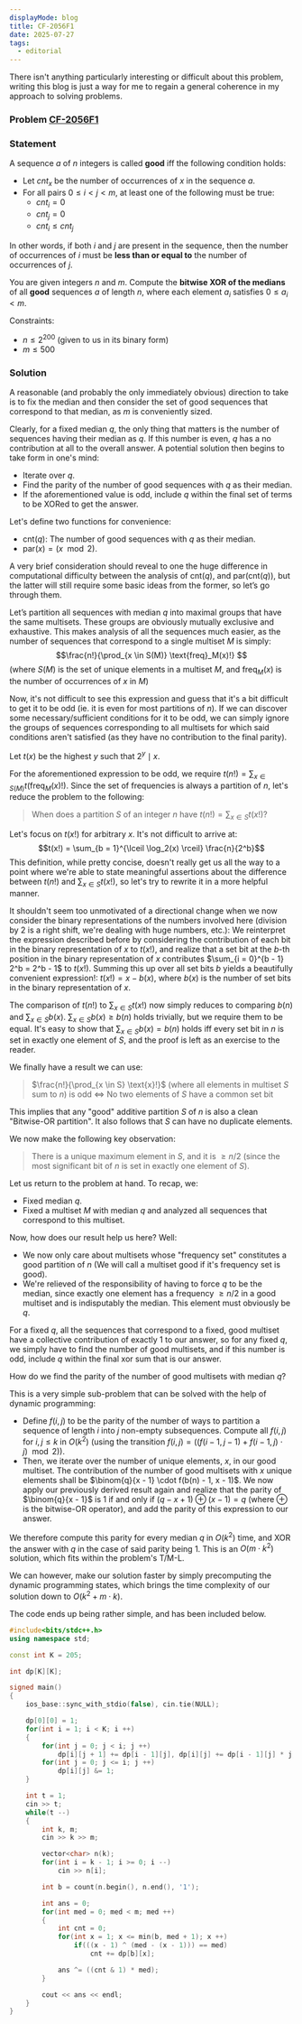 ```yaml
---
displayMode: blog
title: CF-2056F1
date: 2025-07-27
tags:
  - editorial
---
```


There isn't anything particularly interesting or difficult about this problem, writing this blog is just a way for me to regain a general coherence in my approach to solving problems.

### Problem [CF-2056F1](https://codeforces.com/problemset/problem/2056/F1)

### Statement

A sequence $a$ of $n$ integers is called **good** iff the following condition holds:

- Let $cnt_x$ be the number of occurrences of $x$ in the sequence $a$.
- For all pairs $0 \leq i < j < m$, at least one of the following must be true:
  - $cnt_i = 0$
  - $cnt_j = 0$
  - $cnt_i \leq cnt_j$

In other words, if both $i$ and $j$ are present in the sequence, then the number of occurrences of $i$ must be **less than or equal to** the number of occurrences of $j$.

You are given integers $n$ and $m$. Compute the **bitwise XOR of the medians** of all **good** sequences $a$ of length $n$, where each element $a_i$ satisfies $0 \leq a_i < m$.

Constraints:

- $n \leq 2^{200}$ (given to us in its binary form)
- $m \leq 500$

### Solution

A reasonable (and probably the only immediately obvious) direction to take is to fix the median and then consider the set of good sequences that correspond to that median, as $m$ is conveniently sized.

Clearly, for a fixed median $q$, the only thing that matters is the number of sequences having their median as $q$. If this number is even, $q$ has a no contribution at all to the overall answer. A potential solution then begins to take form in one's mind:
- Iterate over $q$.
- Find the parity of the number of good sequences with $q$ as their median.
- If the aforementioned value is odd, include $q$ within the final set of terms to be XORed to get the answer.

Let's define two functions for convenience:
- $\text{cnt}(q)$: The number of good sequences with $q$ as their median.
- $\text{par}(x) = (x \mod 2)$.

A very brief consideration should reveal to one the huge difference in computational difficulty between the analysis of $\text{cnt}(q)$, and $\text{par}(\text{cnt}(q))$, but the latter will still require some basic ideas from the former, so let’s go through them.

Let’s partition all sequences with median $q$ into maximal groups that have the same multisets. These groups are obviously mutually exclusive and exhaustive. This makes analysis of all the sequences much easier, as the number of sequences that correspond to a single multiset $M$ is simply: $$\frac{n!}{\prod_{x \in S(M)} \text{freq}_M(x)!} $$
(where $S(M)$ is the set of unique elements in a multiset $M$, and $\text{freq}_M(x)$ is the number of occurrences of $x$ in $M$)

Now, it's not difficult to see this expression and guess that it's a bit difficult to get it to be odd (ie. it is even for most partitions of $n$). If we can discover some necessary/sufficient conditions for it to be odd, we can simply ignore the groups of sequences corresponding to all multisets for which said conditions aren't satisfied (as they have no contribution to the final parity).

Let $t(x)$ be the highest $y$ such that $2^y \mid x$.

For the aforementioned expression to be odd, we require $t(n!) = \sum_{x \in S(M)} t(\text{freq}_M (x)!)$. Since the set of frequencies is always a partition of $n$, let's reduce the problem to the following:

> When does a partition $S$ of an integer $n$ have $t(n!) = \sum_{x \in S} t(x!)$?

Let's focus on $t(x!)$ for arbitrary $x$. It's not difficult to arrive at: $$t(x!) = \sum_{b = 1}^{\lceil \log_2(x) \rceil} \frac{n}{2^b}$$ This definition, while pretty concise, doesn't really get us all the way to a point where we're able to state meaningful assertions about the difference between $t(n!)$ and $\sum_{x \in S} t(x!)$, so let's try to rewrite it in a more helpful manner. 

It shouldn't seem too unmotivated of a directional change when we now consider the binary representations of the numbers involved here (division by 2 is a right shift, we're dealing with huge numbers, etc.): We reinterpret the expression described before by considering the contribution of each bit in the binary representation of $x$ to $t(x!)$, and realize that a set bit at the $b$-th position in the binary representation of $x$ contributes $\sum_{i = 0}^{b - 1} 2^b = 2^b - 1$ to $t(x!)$. Summing this up over all set bits $b$ yields a beautifully convenient expression!: $t(x!) = x - b(x)$, where $b(x)$ is the number of set bits in the binary representation of $x$.

The comparison of $t(n!)$ to $\sum_{x \in S} t(x!)$ now simply reduces to comparing $b(n)$ and $\sum_{x \in S} b(x)$. $\sum_{x \in S} b(x) \geq b(n)$ holds trivially, but we require them to be equal. It's easy to show that $\sum_{x \in S} b(x) = b(n)$ holds iff every set bit in $n$ is set in exactly one element of $S$, and the proof is left as an exercise to the reader.

We finally have a result we can use:

> $\frac{n!}{\prod_{x \in S} \text{x}!}$ (where all elements in multiset $S$ sum to $n$) is odd $\iff$ No two elements of $S$ have a common set bit

This implies that any "good" additive partition $S$ of $n$ is also a clean "Bitwise-OR partition". It also follows that $S$ can have no duplicate elements.

We now make the following key observation:
> There is a unique maximum element in $S$, and it is $\geq n/2$ (since the most significant bit of $n$ is set in exactly one element of $S$).

Let us return to the problem at hand. To recap, we:

- Fixed median $q$.
- Fixed a multiset $M$ with median $q$ and analyzed all sequences that correspond to this multiset.

Now, how does our result help us here? Well:
- We now only care about multisets whose "frequency set" constitutes a good partition of $n$ (We will call a multiset good if it's frequency set is good).
- We're relieved of the responsibility of having to force $q$ to be the median, since exactly one element has a frequency $\geq n/2$ in a good multiset and is indisputably the median. This element must obviously be $q$.

For a fixed $q$, all the sequences that correspond to a fixed, good multiset have a collective contribution of exactly $1$ to our answer, so for any fixed $q$, we simply have to find the number of good multisets, and if this number is odd, include $q$ within the final xor sum that is our answer.

How do we find the parity of the number of good multisets with median $q$?

This is a very simple sub-problem that can be solved with the help of dynamic programming:
- Define $f(i, j)$ to be the parity of the number of ways to partition a sequence of length $i$ into $j$ non-empty subsequences. Compute all $f(i, j)$ for $i, j \leq k$ in $O(k^2)$ (using the transition $f(i, j) = ((f(i - 1, j - 1) + f(i - 1, j) \cdot j) \mod 2)$).
- Then, we iterate over the number of unique elements, $x$, in our good multiset. The contribution of the number of good multisets with $x$ unique elements shall be $\binom{q}{x - 1} \cdot f(b(n) - 1, x - 1)$. We now apply our previously derived result again and realize that the parity of $\binom{q}{x - 1}$ is 1 if and only if $(q - x + 1) \oplus (x - 1) = q$ (where $\oplus$ is the bitwise-OR operator), and add the parity of this expression to our answer.

We therefore compute this parity for every median $q$ in $O(k^2)$ time, and XOR the answer with $q$ in the case of said parity being 1. This is an $O(m \cdot k^2)$ solution, which fits within the problem's T/M-L. 

We can however, make our solution faster by simply precomputing the dynamic programming states, which brings the time complexity of our solution down to $O(k ^ 2 + m \cdot k)$.

The code ends up being rather simple, and has been included below.

```cpp
#include<bits/stdc++.h>
using namespace std;

const int K = 205;

int dp[K][K];

signed main()
{
    ios_base::sync_with_stdio(false), cin.tie(NULL);

    dp[0][0] = 1;
    for(int i = 1; i < K; i ++)
    {
        for(int j = 0; j < i; j ++)
            dp[i][j + 1] += dp[i - 1][j], dp[i][j] += dp[i - 1][j] * j;
        for(int j = 0; j <= i; j ++)
            dp[i][j] &= 1;
    }

    int t = 1;
    cin >> t;
    while(t --)
    {
        int k, m;
        cin >> k >> m;

        vector<char> n(k);
        for(int i = k - 1; i >= 0; i --)
            cin >> n[i];

        int b = count(n.begin(), n.end(), '1');

        int ans = 0;
        for(int med = 0; med < m; med ++)
        {
            int cnt = 0;
            for(int x = 1; x <= min(b, med + 1); x ++)
                if(((x - 1) ^ (med - (x - 1))) == med)
                    cnt += dp[b][x];

            ans ^= ((cnt & 1) * med);
        }

        cout << ans << endl;
    }
}
```

